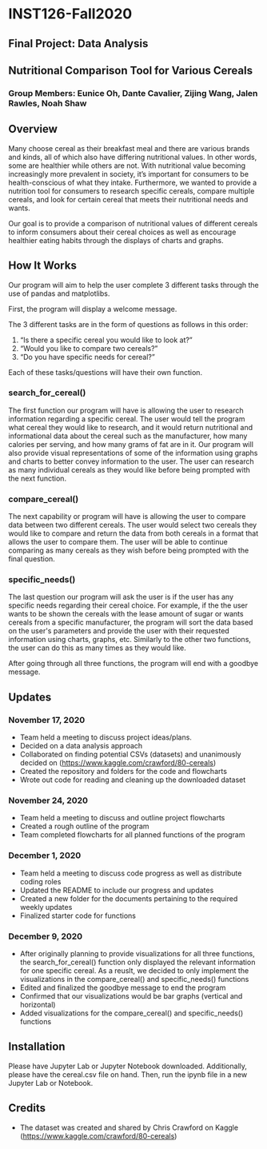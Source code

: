 # INST126-Fall2020
## Final Project: Data Analysis 
## Nutritional Comparison Tool for Various Cereals
### Group Members: Eunice Oh, Dante Cavalier, Zijing Wang, Jalen Rawles, Noah Shaw

## Overview
Many choose cereal as their breakfast meal and there are various brands and kinds, all of which also have differing nutritional values. In other words, some are healthier while others are not. With nutritional value becoming increasingly more prevalent in society, it’s important for consumers to be health-conscious of what they intake. Furthermore, we wanted to provide a nutrition tool for consumers to research specific cereals, compare multiple cereals, and look for certain cereal that meets their nutritional needs and wants.

Our goal is to provide a comparison of nutritional values of different cereals to inform consumers about their cereal choices as well as encourage healthier eating habits through the displays of charts and graphs.

## How It Works
Our program will aim to help the user complete 3 different tasks through the use of pandas and matplotlibs.

First, the program will display a welcome message.

The 3 different tasks are in the form of questions as follows in this order:
1) “Is there a specific cereal you would like to look at?”
2) “Would you like to compare two cereals?”
3) “Do you have specific needs for cereal?”

Each of these tasks/questions will have their own function.

### search_for_cereal()
The first function our program will have is allowing the user to research information regarding a specific cereal. The user would tell the program what cereal they would like to research, and it would return nutritional and informational data about the cereal such as the manufacturer, how many calories per serving, and how many grams of fat are in it. Our program will also provide visual representations of some of the information using graphs and charts to better convey information to the user. The user can research as many individual cereals as they would like before being prompted with the next function. 

### compare_cereal()
The next capability or program will have is allowing the user to compare data between two different cereals. The user would select two cereals they would like to compare and return the data from both cereals in a format that allows the user to compare them. The user will be able to continue comparing as many cereals as they wish before being prompted with the final question. 

### specific_needs()
The last question our program will ask the user is if the user has any specific needs regarding their cereal choice. For example, if the the user wants to be shown the cereals with the lease amount of sugar or wants cereals from a specific manufacturer, the program will sort the data based on the user's parameters and provide the user with their requested information using charts, graphs, etc. Similarly to the other two functions, the user can do this as many times as they would like. 

After going through all three functions, the program will end with a goodbye message. 

## Updates
### November 17, 2020
- Team held a meeting to discuss project ideas/plans.
- Decided on a data analysis approach
- Collaborated on finding potential CSVs (datasets) and unanimously decided on (https://www.kaggle.com/crawford/80-cereals)
- Created the repository and folders for the code and flowcharts
- Wrote out code for reading and cleaning up the downloaded dataset

### November 24, 2020
- Team held a meeting to discuss and outline project flowcharts
- Created a rough outline of the program
- Team completed flowcharts for all planned functions of the program

### December 1, 2020
- Team held a meeting to discuss code progress as well as distribute coding roles
- Updated the README to include our progress and updates
- Created a new folder for the documents pertaining to the required weekly updates
- Finalized starter code for functions

### December 9, 2020
- After originally planning to provide visualizations for all three functions, the search_for_cereal() function only displayed the relevant information for one specific cereal. As a reuslt, we decided to only implement the visualizations in the compare_cereal() and specific_needs() functions
- Edited and finalized the goodbye message to end the program
- Confirmed that our visualizations would be bar graphs (vertical and horizontal)
- Added visualizations for the compare_cereal() and specific_needs() functions

## Installation
Please have Jupyter Lab or Jupyter Notebook downloaded. Additionally, please have the cereal.csv file on hand. Then, run the ipynb file in a new Jupyter Lab or Notebook.

## Credits
- The dataset was created and shared by Chris Crawford on Kaggle (https://www.kaggle.com/crawford/80-cereals)
